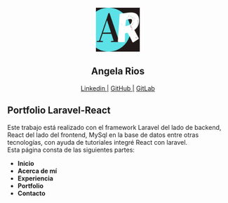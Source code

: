 <p align="center"><a href="" target="_blank"><img src="logo.png" width="100"></a></p>
<h2 align="center">Angela Rios</h2></p>

<p align="center">
<a href="https://www.linkedin.com/in/angela-rios29/">Linkedin |</a>
<a href="https://github.com/angieRi">GitHub |</a>
<a href="https://gitlab.com/angie_ri"> GitLab</a>
</p>

## Portfolio Laravel-React

Este trabajo está realizado con el framework Laravel del lado de backend, React del lado del frontend, 
MySql en la base de datos entre otras tecnologías, con ayuda de tutoriales integré React con laravel. <br>
Esta página consta de las siguientes partes:


- **Inicio**
- **Acerca de mí**
- **Experiencia**
- **Portfolio**
- **Contacto**

